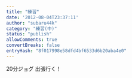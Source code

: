```yaml
---
title: "練習"
date: '2012-08-04T23:37:11'
author: "subaru44k"
category: "練習(中)"
status: "publish"
allowComments: true
convertBreaks: false
entryHash: "8f017998e58dfd4bf6533d6b20aba4e0"
---
```

20分ジョグ
出張行く！
